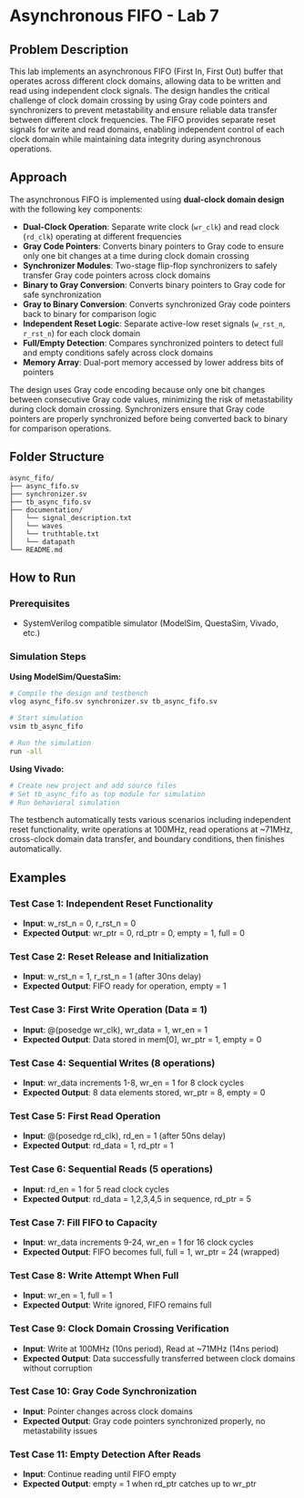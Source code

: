 # Asynchronous FIFO - Lab 7

## Problem Description
This lab implements an asynchronous FIFO (First In, First Out) buffer that operates across different clock domains, allowing data to be written and read using independent clock signals. The design handles the critical challenge of clock domain crossing by using Gray code pointers and synchronizers to prevent metastability and ensure reliable data transfer between different clock frequencies. The FIFO provides separate reset signals for write and read domains, enabling independent control of each clock domain while maintaining data integrity during asynchronous operations.

## Approach
The asynchronous FIFO is implemented using **dual-clock domain design** with the following key components:

* **Dual-Clock Operation**: Separate write clock (`wr_clk`) and read clock (`rd_clk`) operating at different frequencies
* **Gray Code Pointers**: Converts binary pointers to Gray code to ensure only one bit changes at a time during clock domain crossing
* **Synchronizer Modules**: Two-stage flip-flop synchronizers to safely transfer Gray code pointers across clock domains
* **Binary to Gray Conversion**: Converts binary pointers to Gray code for safe synchronization
* **Gray to Binary Conversion**: Converts synchronized Gray code pointers back to binary for comparison logic
* **Independent Reset Logic**: Separate active-low reset signals (`w_rst_n`, `r_rst_n`) for each clock domain
* **Full/Empty Detection**: Compares synchronized pointers to detect full and empty conditions safely across clock domains
* **Memory Array**: Dual-port memory accessed by lower address bits of pointers

The design uses Gray code encoding because only one bit changes between consecutive Gray code values, minimizing the risk of metastability during clock domain crossing. Synchronizers ensure that Gray code pointers are properly synchronized before being converted back to binary for comparison operations.

## Folder Structure

```
async_fifo/
├── async_fifo.sv                     
├── synchronizer.sv                      
├── tb_async_fifo.sv                      
├── documentation/
│   └── signal_description.txt
│   └── waves
│   └── truthtable.txt
│   └── datapath    
└── README.md                           
```

## How to Run

### Prerequisites
* SystemVerilog compatible simulator (ModelSim, QuestaSim, Vivado, etc.)

### Simulation Steps

**Using ModelSim/QuestaSim:**
```bash
# Compile the design and testbench
vlog async_fifo.sv synchronizer.sv tb_async_fifo.sv

# Start simulation
vsim tb_async_fifo

# Run the simulation
run -all
```

**Using Vivado:**
```bash
# Create new project and add source files
# Set tb_async_fifo as top module for simulation
# Run behavioral simulation
```

The testbench automatically tests various scenarios including independent reset functionality, write operations at 100MHz, read operations at ~71MHz, cross-clock domain data transfer, and boundary conditions, then finishes automatically.

## Examples

### Test Case 1: Independent Reset Functionality
* **Input**: w_rst_n = 0, r_rst_n = 0
* **Expected Output**: wr_ptr = 0, rd_ptr = 0, empty = 1, full = 0

### Test Case 2: Reset Release and Initialization
* **Input**: w_rst_n = 1, r_rst_n = 1 (after 30ns delay)
* **Expected Output**: FIFO ready for operation, empty = 1

### Test Case 3: First Write Operation (Data = 1)
* **Input**: @(posedge wr_clk), wr_data = 1, wr_en = 1
* **Expected Output**: Data stored in mem[0], wr_ptr = 1, empty = 0

### Test Case 4: Sequential Writes (8 operations)
* **Input**: wr_data increments 1-8, wr_en = 1 for 8 clock cycles
* **Expected Output**: 8 data elements stored, wr_ptr = 8, empty = 0

### Test Case 5: First Read Operation
* **Input**: @(posedge rd_clk), rd_en = 1 (after 50ns delay)
* **Expected Output**: rd_data = 1, rd_ptr = 1

### Test Case 6: Sequential Reads (5 operations)
* **Input**: rd_en = 1 for 5 read clock cycles
* **Expected Output**: rd_data = 1,2,3,4,5 in sequence, rd_ptr = 5

### Test Case 7: Fill FIFO to Capacity
* **Input**: wr_data increments 9-24, wr_en = 1 for 16 clock cycles
* **Expected Output**: FIFO becomes full, full = 1, wr_ptr = 24 (wrapped)

### Test Case 8: Write Attempt When Full
* **Input**: wr_en = 1, full = 1
* **Expected Output**: Write ignored, FIFO remains full

### Test Case 9: Clock Domain Crossing Verification
* **Input**: Write at 100MHz (10ns period), Read at ~71MHz (14ns period)
* **Expected Output**: Data successfully transferred between clock domains without corruption

### Test Case 10: Gray Code Synchronization
* **Input**: Pointer changes across clock domains
* **Expected Output**: Gray code pointers synchronized properly, no metastability issues

### Test Case 11: Empty Detection After Reads
* **Input**: Continue reading until FIFO empty
* **Expected Output**: empty = 1 when rd_ptr catches up to wr_ptr
